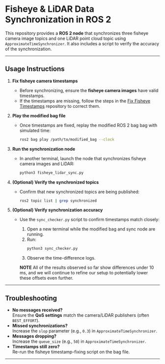 # Fisheye & LiDAR Data Synchronization in ROS 2

This repository provides a **ROS 2 node** that synchronizes three fisheye camera image topics and one LiDAR point cloud topic using `ApproximateTimeSynchronizer`. It also includes a script to verify the accuracy of the synchronization.

---

## Usage Instructions

1. **Fix fisheye camera timestamps**  
   - Before synchronizing, ensure the **fisheye camera images** have valid timestamps.
   - If the timestamps are missing, follow the steps in the [Fix Fisheye Timestamps](https://github.com/Prabuddhi-05/fix_fisheye) repository to correct them.

2. **Play the modified bag file**  
   - Once timestamps are fixed, replay the modified ROS 2 bag bag with simulated time:
     ```bash
     ros2 bag play /path/to/modified_bag --clock
     ```

3. **Run the synchronization node**  
   - In another terminal, launch the node that synchronizes fisheye camera images and LiDAR:
     ```bash
     python3 fisheye_lidar_sync.py
     ```

4. **(Optional) Verify the synchronized topics**  
   - Confirm that new synchronized topics are being published:
     ```bash
     ros2 topic list | grep synchronized
     ```
5. **(Optional) Verify synchronization accuracy**  
   - Use the `sync_checker.py` script to confirm timestamps match closely:
     1. Open a new terminal while the modified bag and sync node are running.
     2. Run:
        ```bash
        python3 sync_checker.py
        ```
     3. Observe the time-difference logs.
     
     **NOTE**
     All of the results observed so far show differences under 10 ms, and we will continue to refine our setup to potentially lower these offsets even further.

---

## Troubleshooting

- **No messages received?**  
  Ensure the **QoS settings** match the camera/LiDAR publishers (often `BEST_EFFORT`).
- **Missed synchronizations?**  
  Increase the `slop` parameter (e.g., `0.3`) in `ApproximateTimeSynchronizer`.
- **Messages dropping?**  
  Increase the `queue_size` (e.g., `50`) in `ApproximateTimeSynchronizer`.
- **Timestamps still zero?**  
  Re-run the fisheye timestamp-fixing script on the bag file.

---
